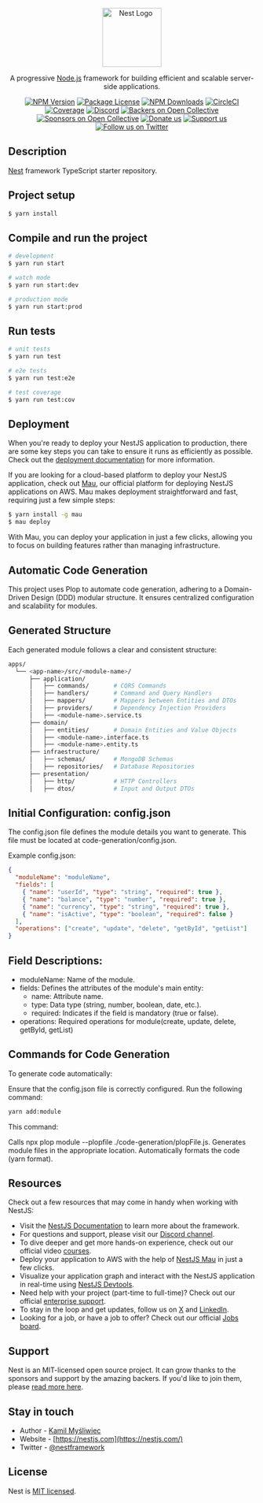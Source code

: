 <p align="center">
  <a href="http://nestjs.com/" target="blank"><img src="https://nestjs.com/img/logo-small.svg" width="120" alt="Nest Logo" /></a>
</p>

[circleci-image]: https://img.shields.io/circleci/build/github/nestjs/nest/master?token=abc123def456
[circleci-url]: https://circleci.com/gh/nestjs/nest

  <p align="center">A progressive <a href="http://nodejs.org" target="_blank">Node.js</a> framework for building efficient and scalable server-side applications.</p>
    <p align="center">
<a href="https://www.npmjs.com/~nestjscore" target="_blank"><img src="https://img.shields.io/npm/v/@nestjs/core.svg" alt="NPM Version" /></a>
<a href="https://www.npmjs.com/~nestjscore" target="_blank"><img src="https://img.shields.io/npm/l/@nestjs/core.svg" alt="Package License" /></a>
<a href="https://www.npmjs.com/~nestjscore" target="_blank"><img src="https://img.shields.io/npm/dm/@nestjs/common.svg" alt="NPM Downloads" /></a>
<a href="https://circleci.com/gh/nestjs/nest" target="_blank"><img src="https://img.shields.io/circleci/build/github/nestjs/nest/master" alt="CircleCI" /></a>
<a href="https://coveralls.io/github/nestjs/nest?branch=master" target="_blank"><img src="https://coveralls.io/repos/github/nestjs/nest/badge.svg?branch=master#9" alt="Coverage" /></a>
<a href="https://discord.gg/G7Qnnhy" target="_blank"><img src="https://img.shields.io/badge/discord-online-brightgreen.svg" alt="Discord"/></a>
<a href="https://opencollective.com/nest#backer" target="_blank"><img src="https://opencollective.com/nest/backers/badge.svg" alt="Backers on Open Collective" /></a>
<a href="https://opencollective.com/nest#sponsor" target="_blank"><img src="https://opencollective.com/nest/sponsors/badge.svg" alt="Sponsors on Open Collective" /></a>
  <a href="https://paypal.me/kamilmysliwiec" target="_blank"><img src="https://img.shields.io/badge/Donate-PayPal-ff3f59.svg" alt="Donate us"/></a>
    <a href="https://opencollective.com/nest#sponsor"  target="_blank"><img src="https://img.shields.io/badge/Support%20us-Open%20Collective-41B883.svg" alt="Support us"></a>
  <a href="https://twitter.com/nestframework" target="_blank"><img src="https://img.shields.io/twitter/follow/nestframework.svg?style=social&label=Follow" alt="Follow us on Twitter"></a>
</p>
  <!--[![Backers on Open Collective](https://opencollective.com/nest/backers/badge.svg)](https://opencollective.com/nest#backer)
  [![Sponsors on Open Collective](https://opencollective.com/nest/sponsors/badge.svg)](https://opencollective.com/nest#sponsor)-->

## Description

[Nest](https://github.com/nestjs/nest) framework TypeScript starter repository.

## Project setup

```bash
$ yarn install
```

## Compile and run the project

```bash
# development
$ yarn run start

# watch mode
$ yarn run start:dev

# production mode
$ yarn run start:prod
```

## Run tests

```bash
# unit tests
$ yarn run test

# e2e tests
$ yarn run test:e2e

# test coverage
$ yarn run test:cov
```

## Deployment

When you're ready to deploy your NestJS application to production, there are some key steps you can take to ensure it runs as efficiently as possible. Check out the [deployment documentation](https://docs.nestjs.com/deployment) for more information.

If you are looking for a cloud-based platform to deploy your NestJS application, check out [Mau](https://mau.nestjs.com), our official platform for deploying NestJS applications on AWS. Mau makes deployment straightforward and fast, requiring just a few simple steps:

```bash
$ yarn install -g mau
$ mau deploy
```


With Mau, you can deploy your application in just a few clicks, allowing you to focus on building features rather than managing infrastructure.


## Automatic Code Generation
This project uses Plop to automate code generation, adhering to a Domain-Driven Design (DDD) modular structure. It ensures centralized configuration and scalability for modules.

## Generated Structure
Each generated module follows a clear and consistent structure:

```bash
apps/
  └── <app-name>/src/<module-name>/
      ├── application/
      │   ├── commands/       # CQRS Commands
      │   ├── handlers/       # Command and Query Handlers
      │   ├── mappers/        # Mappers between Entities and DTOs
      │   ├── providers/      # Dependency Injection Providers
      │   ├── <module-name>.service.ts
      ├── domain/
      │   ├── entities/       # Domain Entities and Value Objects
      │   ├── <module-name>.interface.ts
      │   ├── <module-name>.entity.ts
      ├── infraestructure/
      │   ├── schemas/        # MongoDB Schemas
      │   ├── repositories/   # Database Repositories
      ├── presentation/
      │   ├── http/           # HTTP Controllers
      │   ├── dtos/           # Input and Output DTOs
```
## Initial Configuration: config.json
The config.json file defines the module details you want to generate. This file must be located at code-generation/config.json.

Example config.json:

```json
{
  "moduleName": "moduleName",
  "fields": [
    { "name": "userId", "type": "string", "required": true },
    { "name": "balance", "type": "number", "required": true },
    { "name": "currency", "type": "string", "required": true },
    { "name": "isActive", "type": "boolean", "required": false }
  ],
  "operations": ["create", "update", "delete", "getById", "getList"]
}
```


## Field Descriptions:

- moduleName: Name of the module.
- fields: Defines the attributes of the module's main entity:
  - name: Attribute name.
  - type: Data type (string, number, boolean, date, etc.).
  - required: Indicates if the field is mandatory (true or false).
- operations: Required operations for module(create, update, delete, getById, getList)


## Commands for Code Generation
To generate code automatically:

Ensure that the config.json file is correctly configured.
Run the following command:
```bash
yarn add:module
```
This command:

Calls npx plop module --plopfile ./code-generation/plopFile.js.
Generates module files in the appropriate location.
Automatically formats the code (yarn format).




## Resources

Check out a few resources that may come in handy when working with NestJS:

- Visit the [NestJS Documentation](https://docs.nestjs.com) to learn more about the framework.
- For questions and support, please visit our [Discord channel](https://discord.gg/G7Qnnhy).
- To dive deeper and get more hands-on experience, check out our official video [courses](https://courses.nestjs.com/).
- Deploy your application to AWS with the help of [NestJS Mau](https://mau.nestjs.com) in just a few clicks.
- Visualize your application graph and interact with the NestJS application in real-time using [NestJS Devtools](https://devtools.nestjs.com).
- Need help with your project (part-time to full-time)? Check out our official [enterprise support](https://enterprise.nestjs.com).
- To stay in the loop and get updates, follow us on [X](https://x.com/nestframework) and [LinkedIn](https://linkedin.com/company/nestjs).
- Looking for a job, or have a job to offer? Check out our official [Jobs board](https://jobs.nestjs.com).

## Support

Nest is an MIT-licensed open source project. It can grow thanks to the sponsors and support by the amazing backers. If you'd like to join them, please [read more here](https://docs.nestjs.com/support).

## Stay in touch

- Author - [Kamil Myśliwiec](https://twitter.com/kammysliwiec)
- Website - [https://nestjs.com](https://nestjs.com/)
- Twitter - [@nestframework](https://twitter.com/nestframework)

## License

Nest is [MIT licensed](https://github.com/nestjs/nest/blob/master/LICENSE).
